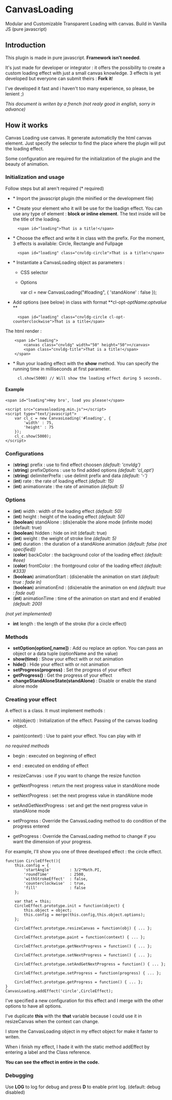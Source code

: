 CanvasLoading
=============

Modular and Customizable Transparent Loading with canvas. Build in Vanilla JS (pure javascript)


Introduction
------------

This plugin is made in pure javascript. __Framework isn't needed__.

It's just made for developer or integrator : it offers the possibility to create a custom loading effect with just a small canvas knowledge. 
3 effects is yet developed but everyone can submit theirs : __Fork it__!

I've developed it fast and i haven't too many experience, so please, be lenient ;)

*This document is writen by a french (not realy good in english, sorry in advance)*

How it works
------------

Canvas Loading use canvas. It generate automaticlly the html canvas element. Just specify the selector to find the place where the plugin will put the loading effect.

Some configuration are required for the initialization of the plugin and the beauty of animation.

### Initialization and usage ###

Follow steps but all aren't required (* required)

* \* Import the javascript plugin (the minified or the development file)

* \* Create your element who it will be use for the loadign effect. You can use any type of element : __block or inline element__. The text inside will be the title of the loading.

		<span id="loading">That is a title!</span>

* \* Choose the effect and write it in class with the prefix. For the moment, 3 effects is available: Circle, Rectangle and Fullpage

		<span id="loading" class="cnvldg-circle">That is a title!</span>

* \* Instantiate a CanvasLoading object as parameters :
	* CSS selector
	* Options

		var cl = new CanvasLoading("#loading", {
			'standAlone' : false
		});


* Add options (see below) in class with format **cl-opt-*optName*:*optvalue* **

		<span id="loading" class="cnvldg-circle cl-opt-counterclockwise">That is a title</span>


The html render :

		<span id="loading">
			<canvas class="cnvldg" width="50" height="50"></canvas>
			<span class="cnvldg-title">That is a title!</span>
		</span>

* \* Run your loading effect with the **show** method. You can specify the running time in milliseconds at first parameter. 
		
		cl.show(5000) // Will show the loading effect during 5 seconds. 

#### Example ####

	<span id="loading">Hey bro', load you please!</span>

	<script src="canvasloading.min.js"></script>
	<script type="text/javascript">
		var cl_c = new CanvasLoading('#loading', {
			'width' : 75,	
			'height' : 75	
		});
		cl_c.show(5000);
	</script>

### Configurations ###

* (__string__) prefix : use to find effect choosen *(default: 'cnvldg')*
* (__string__) prefixOptions : use to find added options *(default: 'cl_opt')*
* (__string__) delimiterPrefix : use delimit prefix and data *(default: '-')*
* (__int__) rate : the rate of loading effect *(default: 15)*
* (__int__) animationrate : the rate of animation *(default: 5)*


### Options ###

* (__int__) width : width of the loading effect *(default: 50)*
* (__int__) height : height of the loading effect *(default: 50)*
* (__boolean__) standAlone : (dis)enable the alone mode (infinite mode) (default: true)
* (__boolean__) hidden : hide on init (default: true)
* (__int__) weight : the weight of stroke line *(default: 5)*
* (__int__) duration : the duration of a standAlone animation *(default: false (not specified))*
* (__color__) backColor : the background color of the loading effect *(default: #eee)*
* (__color__) frontColor : the frontground color of the loading effect *(default: #333)*
* (__boolean__) animationStart : (dis)enable the animation on start *(default: true : fade in)*
* (__boolean__) animationEnd : (dis)enable the animation on end *(default: true : fade out)*
* (__int__) animationTime : time of the animation on start and end if enabled *(default: 200)*

*(not yet implemented)*

* __int__ length : the length of the stroke (for a circle effect)


### Methods ###

* __setOption(option[,name])__ : Add ou replace an option. You can pass an object or a data tuple (optionName and the value)
* __show(time)__ : Show your effect with or not animation
* __hide()__ : Hide your effect with or not animation
* __setProgress(progress)__ : Set the progress of your effect
* __getProgress()__ : Get the progress of your effect 
* __changeStandAloneState(standAlone)__ : Disable or enable the stand alone mode



### Creating your effect ###

A effect is a class. It must implement methods :

* init(object) : Initialization of the effect. Passing of the canvas loading object.

* paint(context) : Use to paint your effect. You can play with it!

*no required methods*

* begin : executed on beginning of effect

* end : executed on endding of effect

* resizeCanvas : use if you want to change the resize function

* getNextProgress : return the next progress value in standAlone mode

* setNextProgress : set the next progress value in standAlone mode

* setAndGetNextProgress : set and get the next progress value in standAlone mode

* setProgress : Override the CanvasLoading method to do condition of the progress entered

* getProgress : Override the CanvasLoading method to change if you want the dimension of your progress.


For example, I'll show you one of three developed effect : the circle effect.

	function CircleEffect(){
		this.config = {
			'startAngle'		: 3/2*Math.PI,
			'roundTime' 		: 2500,
			'withStrokeEffect'	: false,
			'counterclockwise'	: true,
			'fill' 				: false
		};

		var that = this;
		CircleEffect.prototype.init = function(object) {
			this.object = object;
			this.config = merge(this.config,this.object.options);
		};

		CircleEffect.prototype.resizeCanvas = function(obj) { ... };

		CircleEffect.prototype.paint = function(context) { ... };

		CircleEffect.prototype.getNextProgress = function() { ... };

		CircleEffect.prototype.setNextProgress = function() { ... };

		CircleEffect.prototype.setAndGetNextProgress = function() { ... };

		CircleEffect.prototype.setProgress = function(progress) { ... };

		CircleEffect.prototype.getProgress = function() { ... };
	}
	CanvasLoading.addEffect('circle',CircleEffect);

I've specified a new configuration for this effect and I merge with the other options to have all options.

I've duplicate __this__ with the __that__ variable because I could use it in resizeCanvas when the context can change.

I store the CanvasLoading object in my effect object for make it faster to writen.

When i finish my effect, I hade it with the static method addEffect by entering a label and the Class reference.

__You can see the effect in entire in the code.__


### Debugging ###

Use __LOG__ to log for debug and press __D__ to enable print log. (default: debug disabled)
